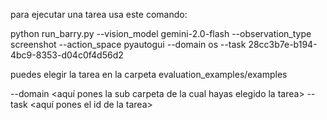 para ejecutar una tarea usa este comando:

python run_barry.py --vision_model gemini-2.0-flash --observation_type screenshot --action_space pyautogui --domain os --task 28cc3b7e-b194-4bc9-8353-d04c0f4d56d2

puedes elegir la tarea en la carpeta evaluation_examples/examples

--domain <aquí pones la sub carpeta de la cual hayas elegido la tarea>
--task <aquí pones el id de la tarea>